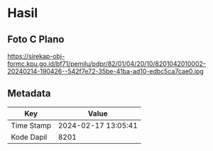 # Hasil

## Foto C Plano

https://sirekap-obj-formc.kpu.go.id/bf71/pemilu/pdpr/82/01/04/20/10/8201042010002-20240214-190426--542f7e72-35be-41ba-ad10-edbc5ca7cae0.jpg


## Metadata

| Key        | Value               |
| ---------- | ------------------- |
| Time Stamp | 2024-02-17 13:05:41 |
| Kode Dapil | 8201                |



